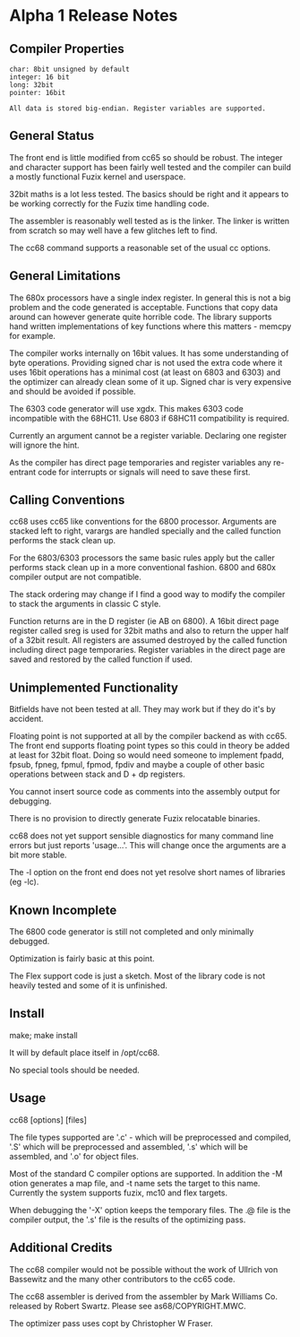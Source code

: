 # Alpha 1 Release Notes

## Compiler Properties
````
char: 8bit unsigned by default
integer: 16 bit
long: 32bit
pointer: 16bit

All data is stored big-endian. Register variables are supported.

````

## General Status

The front end is little modified from cc65 so should be robust. The integer
and character support has been fairly well tested and the compiler can build
a mostly functional Fuzix kernel and userspace.

32bit maths is a lot less tested. The basics should be right and it appears
to be working correctly for the Fuzix time handling code.

The assembler is reasonably well tested as is the linker. The linker is
written from scratch so may well have a few glitches left to find.

The cc68 command supports a reasonable set of the usual cc options.

## General Limitations

The 680x processors have a single index register. In general this is not a big
problem and the code generated is acceptable. Functions that copy data around
can however generate quite horrible code. The library supports hand written
implementations of key functions where this matters - memcpy for example.

The compiler works internally on 16bit values. It has some understanding of
byte operations. Providing signed char is not used the extra code where it
uses 16bit operations has a minimal cost (at least on 6803 and 6303) and the
optimizer can already clean some of it up. Signed char is very expensive and
should be avoided if possible.

The 6303 code generator will use xgdx. This makes 6303 code incompatible
with the 68HC11. Use 6803 if 68HC11 compatibility is required.

Currently an argument cannot be a register variable. Declaring one register
will ignore the hint.

As the compiler has direct page temporaries and register variables any
re-entrant code for interrupts or signals will need to save these first.

## Calling Conventions

cc68 uses cc65 like conventions for the 6800 processor. Arguments are
stacked left to right, varargs are handled specially and the called function
performs the stack clean up.

For the 6803/6303 processors the same basic rules apply but the caller
performs stack clean up in a more conventional fashion. 6800 and 680x
compiler output are not compatible.

The stack ordering may change if I find a good way to modify the compiler
to stack the arguments in classic C style.

Function returns are in the D register (ie AB on 6800). A 16bit direct
page register called sreg is used for 32bit maths and also to return the
upper half of a 32bit result. All registers are assumed destroyed by the
called function including direct page temporaries. Register variables in
the direct page are saved and restored by the called function if used.

## Unimplemented Functionality

Bitfields have not been tested at all. They may work but if they do it's by
accident.

Floating point is not supported at all by the compiler backend as with cc65.
The front end supports floating point types so this could in theory be added
at least for 32bit float. Doing so would need someone to implement fpadd,
fpsub, fpneg, fpmul, fpmod, fpdiv and maybe a couple of other basic operations
between stack and D + dp registers.

You cannot insert source code as comments into the assembly output for
debugging.

There is no provision to directly generate Fuzix relocatable binaries.

cc68 does not yet support sensible diagnostics for many command line errors
but just reports 'usage...'. This will change once the arguments are a bit
more stable.

The -l option on the front end does not yet resolve short names of libraries
(eg -lc).

## Known Incomplete

The 6800 code generator is still not completed and only minimally debugged.

Optimization is fairly basic at this point.

The Flex support code is just a sketch. Most of the library code is not
heavily tested and some of it is unfinished.

## Install

make; make install

It will by default place itself in /opt/cc68.

No special tools should be needed.

## Usage

cc68 [options] [files]

The file types supported are '.c' - which will be preprocessed and compiled,
'.S' which will be preprocessed and assembled, '.s' which will be assembled,
and '.o' for object files.

Most of the standard C compiler options are supported. In addition the
-M otion generates a map file, and -t name sets the target to this name.
Currently the system supports fuzix, mc10 and flex targets.

When debugging the '-X' option keeps the temporary files. The .@ file is the
compiler output, the '.s' file is the results of the optimizing pass.

## Additional Credits

The cc68 compiler would not be possible without the work of Ullrich von
Bassewitz and the many other contributors to the cc65 code.

The cc68 assembler is derived from the assembler by Mark Williams Co.
released by Robert Swartz. Please see as68/COPYRIGHT.MWC.

The optimizer pass uses copt by Christopher W Fraser.